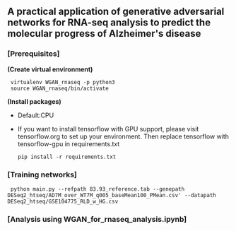 ## A practical application of generative adversarial networks for RNA-seq analysis to predict the molecular progress of Alzheimer's disease

### [Prerequisites]
__(Create virtual environment)__

     virtualenv WGAN_rnaseq -p python3
     source WGAN_rnaseq/bin/activate

__(Install packages)__  
* Default:CPU
* If you want to install tensorflow with GPU support, please visit tensorflow.org to set up your environment. Then replace tensorflow with tensorflow-gpu in requirements.txt

      pip install -r requirements.txt

### [Training networks]
     python main.py --refpath 83.93_reference.tab --genepath DESeq2_htseq/AD7M_over_WT7M_q005_baseMean100_PMean.csv' --datapath DESeq2_htseq/GSE104775_RLD_w_HG.csv  

### [Analysis using WGAN_for_rnaseq_analysis.ipynb]

